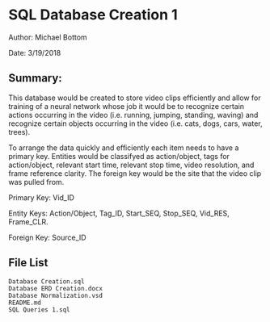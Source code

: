 # SQL Database Creation 1


Author: Michael Bottom

Date: 3/19/2018

## Summary:


This database would be created to store video clips efficiently and allow for training of a neural network whose job it would be to recognize certain actions occurring in the video (i.e. running, jumping, standing, waving) and recognize certain objects occurring in the video (i.e. cats, dogs, cars, water, trees).

To arrange the data quickly and efficiently each item needs to have a primary key. Entities would be classifyed as  action/object, tags for action/object, relevant start time, relevant stop time, video resolution, and frame reference clarity. The foreign key would be the site that the video clip was pulled from.

Primary Key: Vid_ID

Entity Keys: Action/Object, Tag_ID, Start_SEQ, Stop_SEQ, Vid_RES, Frame_CLR.

Foreign Key: Source_ID

## File List

```
Database Creation.sql
Database ERD Creation.docx
Database Normalization.vsd
README.md
SQL Queries 1.sql
